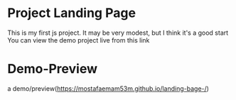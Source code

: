 # Project Landing Page
This is my first js project. It may be very modest, but I think it's a good start
You can view the demo project live from this link
# Demo-Preview

a demo/preview(https://mostafaemam53m.github.io/landing-bage-/)
